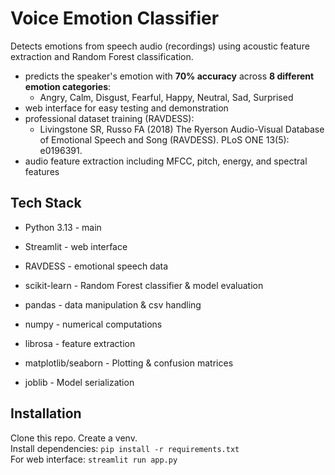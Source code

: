 # Voice Emotion Classifier
Detects emotions from speech audio (recordings) using acoustic feature extraction and Random Forest classification.

- predicts the speaker's emotion with **70% accuracy** across **8 different emotion categories**:
  - Angry, Calm, Disgust, Fearful, Happy, Neutral, Sad, Surprised
- web interface for easy testing and demonstration
- professional dataset training (RAVDESS):
  - Livingstone SR, Russo FA (2018) The Ryerson Audio-Visual Database of Emotional Speech and Song (RAVDESS). PLoS ONE 13(5): e0196391.
- audio feature extraction including MFCC, pitch, energy, and spectral features

## Tech Stack
- Python 3.13 - main
- Streamlit - web interface
- RAVDESS - emotional speech data

- scikit-learn - Random Forest classifier & model evaluation
- pandas - data manipulation & csv handling
- numpy - numerical computations

- librosa - feature extraction

- matplotlib/seaborn - Plotting & confusion matrices
- joblib - Model serialization

## Installation
Clone this repo. Create a venv.  
Install dependencies: `pip install -r requirements.txt`  
For web interface: `streamlit run app.py`  
